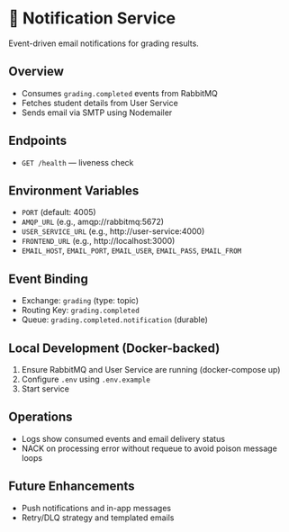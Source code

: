 # 🔔 Notification Service

Event-driven email notifications for grading results.

## Overview

- Consumes `grading.completed` events from RabbitMQ
- Fetches student details from User Service
- Sends email via SMTP using Nodemailer

## Endpoints

- `GET /health` — liveness check

## Environment Variables

- `PORT` (default: 4005)
- `AMQP_URL` (e.g., amqp://rabbitmq:5672)
- `USER_SERVICE_URL` (e.g., http://user-service:4000)
- `FRONTEND_URL` (e.g., http://localhost:3000)
- `EMAIL_HOST`, `EMAIL_PORT`, `EMAIL_USER`, `EMAIL_PASS`, `EMAIL_FROM`

## Event Binding

- Exchange: `grading` (type: topic)
- Routing Key: `grading.completed`
- Queue: `grading.completed.notification` (durable)

## Local Development (Docker-backed)

1. Ensure RabbitMQ and User Service are running (docker-compose up)
2. Configure `.env` using `.env.example`
3. Start service

## Operations

- Logs show consumed events and email delivery status
- NACK on processing error without requeue to avoid poison message loops

## Future Enhancements

- Push notifications and in-app messages
- Retry/DLQ strategy and templated emails

